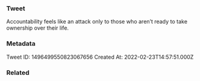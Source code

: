 ### Tweet
Accountability feels like an attack only to those who aren’t ready to take ownership over their life.

### Metadata
Tweet ID: 1496499550823067656
Created At: 2022-02-23T14:57:51.000Z

### Related

